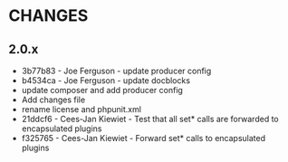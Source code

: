 # CHANGES

## 2.0.x

* 3b77b83 - Joe Ferguson - update producer config
* b4534ca - Joe Ferguson - update docblocks
* update composer and add producer config
* Add changes file
* rename license and phpunit.xml
* 21ddcf6 -  Cees-Jan Kiewiet - Test that all set* calls are forwarded to encapsulated plugins
* f325765 - Cees-Jan Kiewiet - Forward set* calls to encapsulated plugins